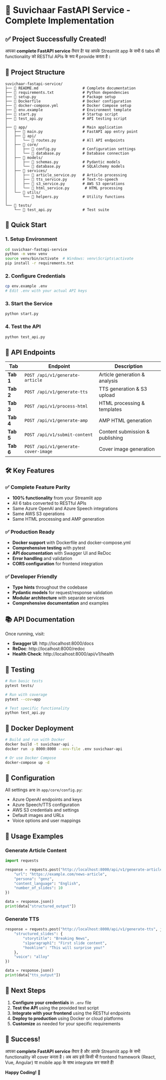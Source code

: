# 🎉 Suvichaar FastAPI Service - Complete Implementation

## ✅ **Project Successfully Created!**

आपका **complete FastAPI service** तैयार है! यह आपके Streamlit app के सभी 6 tabs की functionality को RESTful APIs के रूप में provide करता है।

## 📁 **Project Structure**

```
suvichaar-fastapi-service/
├── 📄 README.md                    # Complete documentation
├── 📄 requirements.txt             # Python dependencies
├── 📄 setup.py                     # Package setup
├── 📄 Dockerfile                   # Docker configuration
├── 📄 docker-compose.yml           # Docker Compose setup
├── 📄 env.example                  # Environment template
├── 📄 start.py                     # Startup script
├── 📄 test_api.py                  # API testing script
│
├── 📁 app/                         # Main application
│   ├── 📄 main.py                  # FastAPI app entry point
│   ├── 📁 api/
│   │   └── 📄 routes.py            # All API endpoints
│   ├── 📁 core/
│   │   ├── 📄 config.py            # Configuration settings
│   │   └── 📄 database.py          # Database connection
│   ├── 📁 models/
│   │   ├── 📄 schemas.py           # Pydantic models
│   │   └── 📄 database.py          # SQLAlchemy models
│   ├── 📁 services/
│   │   ├── 📄 article_service.py   # Article processing
│   │   ├── 📄 tts_service.py       # Text-to-speech
│   │   ├── 📄 s3_service.py        # AWS S3 operations
│   │   └── 📄 html_service.py       # HTML processing
│   └── 📁 utils/
│       └── 📄 helpers.py           # Utility functions
│
└── 📁 tests/
    └── 📄 test_api.py              # Test suite
```

## 🚀 **Quick Start**

### 1. **Setup Environment**
```bash
cd suvichaar-fastapi-service
python -m venv venv
source venv/bin/activate  # Windows: venv\Scripts\activate
pip install -r requirements.txt
```

### 2. **Configure Credentials**
```bash
cp env.example .env
# Edit .env with your actual API keys
```

### 3. **Start the Service**
```bash
python start.py
```

### 4. **Test the API**
```bash
python test_api.py
```

## 🔗 **API Endpoints**

| **Tab** | **Endpoint** | **Description** |
|---------|-------------|-----------------|
| **Tab 1** | `POST /api/v1/generate-article` | Article generation & analysis |
| **Tab 2** | `POST /api/v1/generate-tts` | TTS generation & S3 upload |
| **Tab 3** | `POST /api/v1/process-html` | HTML processing & templates |
| **Tab 4** | `POST /api/v1/generate-amp` | AMP HTML generation |
| **Tab 5** | `POST /api/v1/submit-content` | Content submission & publishing |
| **Tab 6** | `POST /api/v1/generate-cover-image` | Cover image generation |

## 🛠️ **Key Features**

### ✅ **Complete Feature Parity**
- **100% functionality** from your Streamlit app
- All 6 tabs converted to RESTful APIs
- Same Azure OpenAI and Azure Speech integrations
- Same AWS S3 operations
- Same HTML processing and AMP generation

### ✅ **Production Ready**
- **Docker support** with Dockerfile and docker-compose.yml
- **Comprehensive testing** with pytest
- **API documentation** with Swagger UI and ReDoc
- **Error handling** and validation
- **CORS configuration** for frontend integration

### ✅ **Developer Friendly**
- **Type hints** throughout the codebase
- **Pydantic models** for request/response validation
- **Modular architecture** with separate services
- **Comprehensive documentation** and examples

## 📚 **API Documentation**

Once running, visit:
- **Swagger UI**: http://localhost:8000/docs
- **ReDoc**: http://localhost:8000/redoc
- **Health Check**: http://localhost:8000/api/v1/health

## 🧪 **Testing**

```bash
# Run basic tests
pytest tests/

# Run with coverage
pytest --cov=app

# Test specific functionality
python test_api.py
```

## 🐳 **Docker Deployment**

```bash
# Build and run with Docker
docker build -t suvichaar-api .
docker run -p 8000:8000 --env-file .env suvichaar-api

# Or use Docker Compose
docker-compose up -d
```

## 🔧 **Configuration**

All settings are in `app/core/config.py`:
- Azure OpenAI endpoints and keys
- Azure Speech/TTS configuration
- AWS S3 credentials and settings
- Default images and URLs
- Voice options and user mappings

## 🎯 **Usage Examples**

### Generate Article Content
```python
import requests

response = requests.post("http://localhost:8000/api/v1/generate-article", json={
    "url": "https://example.com/news-article",
    "persona": "genz",
    "content_language": "English",
    "number_of_slides": 10
})

data = response.json()
print(data["structured_output"])
```

### Generate TTS
```python
response = requests.post("http://localhost:8000/api/v1/generate-tts", json={
    "structured_slides": {
        "storytitle": "Breaking News",
        "s1paragraph1": "First slide content",
        "hookline": "This will surprise you!"
    },
    "voice": "alloy"
})

data = response.json()
print(data["tts_output"])
```

## 🚀 **Next Steps**

1. **Configure your credentials** in `.env` file
2. **Test the API** using the provided test script
3. **Integrate with your frontend** using the RESTful endpoints
4. **Deploy to production** using Docker or cloud platforms
5. **Customize** as needed for your specific requirements

## 🎉 **Success!**

आपका **complete FastAPI service** तैयार है और आपके Streamlit app के सभी functionality को cover करता है। अब आप इसे किसी भी frontend framework (React, Vue, Angular) या mobile app के साथ integrate कर सकते हैं!

**Happy Coding! 🚀**
